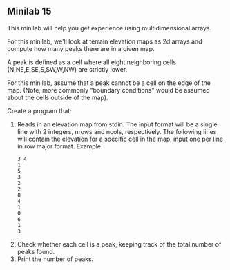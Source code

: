 ## Minilab 15

This minilab will help you get experience using
multidimensional arrays.

For this minilab, we'll look at terrain elevation
maps as 2d arrays and compute how many peaks there
are in a given map.

A peak is defined as a cell where all eight
neighboring cells (N,NE,E,SE,S,SW,W,NW)
are strictly lower.  

For this minilab, assume that a peak cannot be a
cell on the edge of the map.  (Note, more commonly
"boundary conditions" would be assumed about the
cells outside of the map).

Create a program that:
1. Reads in an elevation map from stdin.  The input
   format will be a single line with 2 integers,
   nrows and ncols, respectively.  The following
   lines will contain the elevation for a specific
   cell in the map, input one per line in row major
   format.  Example:
   ```
   3 4
   1
   5
   3
   2
   2
   8
   4
   1
   0
   6
   1
   3
   ```
2. Check whether each cell is a peak, keeping track
   of the total number of peaks found.
3. Print the number of peaks.
